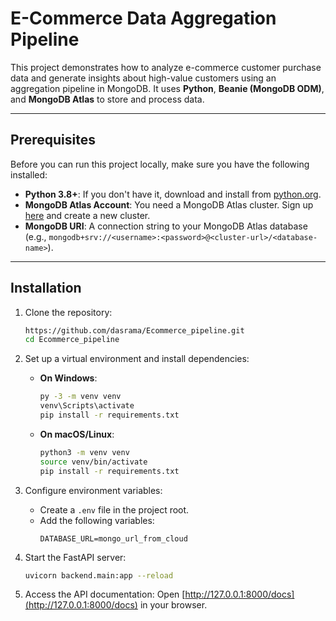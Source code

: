 # E-Commerce Data Aggregation Pipeline

This project demonstrates how to analyze e-commerce customer purchase data and generate insights about high-value customers using an aggregation pipeline in MongoDB. It uses **Python**, **Beanie (MongoDB ODM)**, and **MongoDB Atlas** to store and process data.

---

## Prerequisites

Before you can run this project locally, make sure you have the following installed:

- **Python 3.8+**: If you don't have it, download and install from [python.org](https://www.python.org/downloads/).
- **MongoDB Atlas Account**: You need a MongoDB Atlas cluster. Sign up [here](https://www.mongodb.com/cloud/atlas) and create a new cluster.
- **MongoDB URI**: A connection string to your MongoDB Atlas database (e.g., `mongodb+srv://<username>:<password>@<cluster-url>/<database-name>`).

---

## Installation

1. Clone the repository:
   ```bash
   https://github.com/dasrama/Ecommerce_pipeline.git
   cd Ecommerce_pipeline
   ```

2. Set up a virtual environment and install dependencies:

   - **On Windows**:
     ```bash
     py -3 -m venv venv
     venv\Scripts\activate
     pip install -r requirements.txt
     ```

   - **On macOS/Linux**:
     ```bash
     python3 -m venv venv
     source venv/bin/activate
     pip install -r requirements.txt
     ```

3. Configure environment variables:
   - Create a `.env` file in the project root.
   - Add the following variables:
     ```env
     DATABASE_URL=mongo_url_from_cloud
     ```

4. Start the FastAPI server:
   ```bash
   uvicorn backend.main:app --reload
   ```

5. Access the API documentation:
   Open [http://127.0.0.1:8000/docs](http://127.0.0.1:8000/docs) in your browser.

